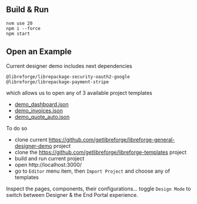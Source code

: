 ## Build & Run

```
nvm use 20
npm i --force
npm start
```

## Open an Example

Current designer demo includes next dependencies
```
@libreforge/librepackage-security-oauth2-google
@libreforge/librepackage-payment-stripe
```

which allows us to open any of 3 available project templates

- [demo_dashboard.json](https://github.com/getlibreforge/libreforge-templates/blob/main/demo_dashboard.json)
- [demo_invoices.json](https://github.com/getlibreforge/libreforge-templates/blob/main/demo_invoices.json)
- [demo_quote_auto.json](https://github.com/getlibreforge/libreforge-templates/blob/main/demo_quote_auto.json)

To do so 
- clone current https://github.com/getlibreforge/libreforge-general-designer-demo project
- clone the https://github.com/getlibreforge/libreforge-templates project
- build and run current project
- open http://localhost:3000/
- go to `Editor` menu item, then `Import Project` and choose any of templates

Inspect the pages, components, their configurations... toggle `Design Mode` to switch between Designer & the End Portal experience.
